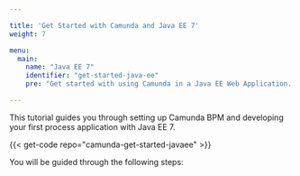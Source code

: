 ```yaml
---

title: 'Get Started with Camunda and Java EE 7'
weight: 7

menu:
  main:
    name: "Java EE 7"
    identifier: "get-started-java-ee"
    pre: "Get started with using Camunda in a Java EE Web Application. Learn how to Camunda together with JSF, CDI, EJBs and JPA."

---
```


This tutorial guides you through setting up Camunda BPM and developing your first process application with Java EE 7.

{{< get-code repo="camunda-get-started-javaee" >}}

You will be guided through the following steps:
